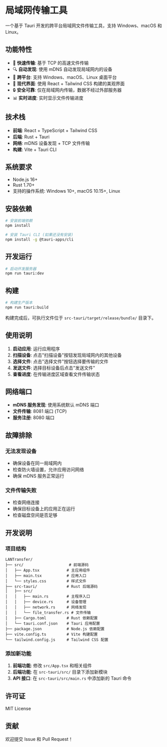 # 局域网传输工具

一个基于 Tauri 开发的跨平台局域网文件传输工具，支持 Windows、macOS 和 Linux。

## 功能特性

- 🚀 **快速传输**: 基于 TCP 的高速文件传输
- 🔍 **自动发现**: 使用 mDNS 自动发现局域网内的设备
- 📱 **跨平台**: 支持 Windows、macOS、Linux 桌面平台
- 🎨 **现代界面**: 使用 React + Tailwind CSS 构建的美观界面
- 🔒 **安全可靠**: 仅在局域网内传输，数据不经过外部服务器
- 📊 **实时进度**: 实时显示文件传输进度

## 技术栈

- **前端**: React + TypeScript + Tailwind CSS
- **后端**: Rust + Tauri
- **网络**: mDNS 设备发现 + TCP 文件传输
- **构建**: Vite + Tauri CLI

## 系统要求

- Node.js 16+
- Rust 1.70+
- 支持的操作系统: Windows 10+, macOS 10.15+, Linux

## 安装依赖

```bash
# 安装前端依赖
npm install

# 安装 Tauri CLI (如果还没有安装)
npm install -g @tauri-apps/cli
```

## 开发运行

```bash
# 启动开发服务器
npm run tauri:dev
```

## 构建

```bash
# 构建生产版本
npm run tauri:build
```

构建完成后，可执行文件位于 `src-tauri/target/release/bundle/` 目录下。

## 使用说明

1. **启动应用**: 运行应用程序
2. **扫描设备**: 点击"扫描设备"按钮发现局域网内的其他设备
3. **选择文件**: 点击"选择文件"按钮选择要传输的文件
4. **发送文件**: 选择目标设备后点击"发送文件"
5. **查看进度**: 在传输进度区域查看文件传输状态

## 网络端口

- **mDNS 服务发现**: 使用系统默认 mDNS 端口
- **文件传输**: 8081 端口 (TCP)
- **服务注册**: 8080 端口

## 故障排除

### 无法发现设备
- 确保设备在同一局域网内
- 检查防火墙设置，允许应用访问网络
- 确保 mDNS 服务正常运行

### 文件传输失败
- 检查网络连接
- 确保目标设备上的应用正在运行
- 检查磁盘空间是否足够

## 开发说明

### 项目结构

```
LANTransfer/
├── src/                    # 前端源码
│   ├── App.tsx            # 主应用组件
│   ├── main.tsx           # 应用入口
│   └── styles.css         # 样式文件
├── src-tauri/             # Rust 后端源码
│   ├── src/
│   │   ├── main.rs        # 主程序入口
│   │   ├── device.rs      # 设备管理
│   │   ├── network.rs     # 网络发现
│   │   └── file_transfer.rs # 文件传输
│   ├── Cargo.toml         # Rust 依赖配置
│   └── tauri.conf.json    # Tauri 应用配置
├── package.json           # Node.js 依赖配置
├── vite.config.ts         # Vite 构建配置
└── tailwind.config.js     # Tailwind CSS 配置
```

### 添加新功能

1. **前端功能**: 修改 `src/App.tsx` 和相关组件
2. **后端功能**: 在 `src-tauri/src/` 目录下添加新模块
3. **API 接口**: 在 `src-tauri/src/main.rs` 中添加新的 Tauri 命令

## 许可证

MIT License

## 贡献

欢迎提交 Issue 和 Pull Request！ 